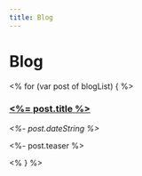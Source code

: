 ```yaml
---
title: Blog
---
```


Blog
====

<% for (var post of blogList) { %>
### [<%= post.title %>](<%- post.url %>)
_<%- post.dateString %>_

<%- post.teaser %>

<% } %>
